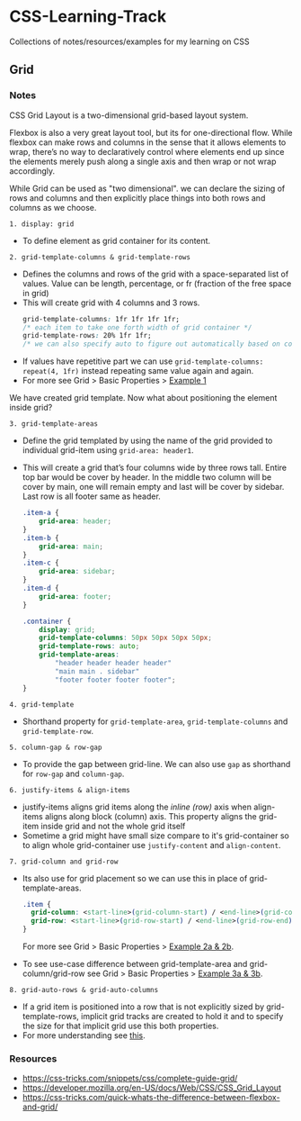 # CSS-Learning-Track
Collections of notes/resources/examples for my learning on CSS


## Grid
### Notes
CSS Grid Layout is a two-dimensional grid-based layout system. 

Flexbox is also a very great layout tool, but its for one-directional flow. While flexbox can make rows and columns in the sense that it allows elements to wrap, there’s no way to declaratively control where elements end up since the elements merely push along a single axis and then wrap or not wrap accordingly.

While Grid can be used as "two dimensional". we can declare the sizing of rows and columns and then explicitly place things into both rows and columns as we choose.

`1. display: grid`
- To define element as grid container for its content.

`2. grid-template-columns & grid-template-rows`

- Defines the columns and rows of the grid with a space-separated list of values. Value can be length, percentage, or fr (fraction of the free space in grid)
- This will create grid with 4 columns and 3 rows.
    ```css
    grid-template-columns: 1fr 1fr 1fr 1fr;
    /* each item to take one forth width of grid container */
    grid-template-rows: 20% 1fr 1fr;
    /* we can also specify auto to figure out automatically based on content */
    ```
- If values have repetitive part we can use `grid-template-columns: repeat(4, 1fr)` instead repeating same value again and again.
- For more see Grid > Basic Properties > [Example 1](https://github.com/utsavpatel51/CSS-Learning-Track/tree/main/Grid/Basic%20Properties)

We have created grid template. Now what about positioning the element inside grid?

`3. grid-template-areas`

- Define the grid templated by using the name of the grid provided to individual grid-item using `grid-area: header1`.

- This will create a grid that’s four columns wide by three rows tall. Entire top bar would be cover by header. In the middle two column will be cover by main, one will remain empty and last will be cover by sidebar. Last row is all footer same as header.
    ```css
    .item-a {
        grid-area: header;
    }
    .item-b {
        grid-area: main;
    }
    .item-c {
        grid-area: sidebar;
    }
    .item-d {
        grid-area: footer;
    }

    .container {
        display: grid;
        grid-template-columns: 50px 50px 50px 50px;
        grid-template-rows: auto;
        grid-template-areas: 
            "header header header header"
            "main main . sidebar"
            "footer footer footer footer";
    }
    ```

`4. grid-template`
- Shorthand property for `grid-template-area`, `grid-template-columns` and `grid-template-row`.

`5. column-gap & row-gap`

- To provide the gap between grid-line. We can also use `gap` as shorthand for `row-gap` and `column-gap`.

`6. justify-items & align-items`

- justify-items aligns grid items along the *inline (row)* axis when align-items aligns along block (column) axis. This property aligns the grid-item inside grid and not the whole grid itself
- Sometime a grid might have small size compare to it's grid-container so to align whole grid-container use `justify-content` and `align-content`.

`7. grid-column and grid-row`

- Its also use for grid placement so we can use this in place of grid-template-areas.
    
    ```css
    .item {
      grid-column: <start-line>(grid-column-start) / <end-line>(grid-column-end) OR <start-line> / span <value>;
      grid-row: <start-line>(grid-row-start) / <end-line>(grid-row-end) OR <start-line> / span <value>;
    }
    ```
    For more see Grid > Basic Properties > [Example 2a & 2b](https://github.com/utsavpatel51/CSS-Learning-Track/tree/main/Grid/Basic%20Properties).
- To see use-case difference between grid-template-area and grid-column/grid-row see Grid > Basic Properties > [Example 3a & 3b](https://github.com/utsavpatel51/CSS-Learning-Track/tree/main/Grid/Basic%20Properties).

`8. grid-auto-rows & grid-auto-columns`

- If a grid item is positioned into a row that is not explicitly sized by grid-template-rows, implicit grid tracks are created to hold it and to specify the size for that implicit grid use this both properties.
- For more understanding see [this](https://css-tricks.com/snippets/css/complete-guide-grid/#prop-grid-column-row).

### Resources
- https://css-tricks.com/snippets/css/complete-guide-grid/
- https://developer.mozilla.org/en-US/docs/Web/CSS/CSS_Grid_Layout
- https://css-tricks.com/quick-whats-the-difference-between-flexbox-and-grid/

